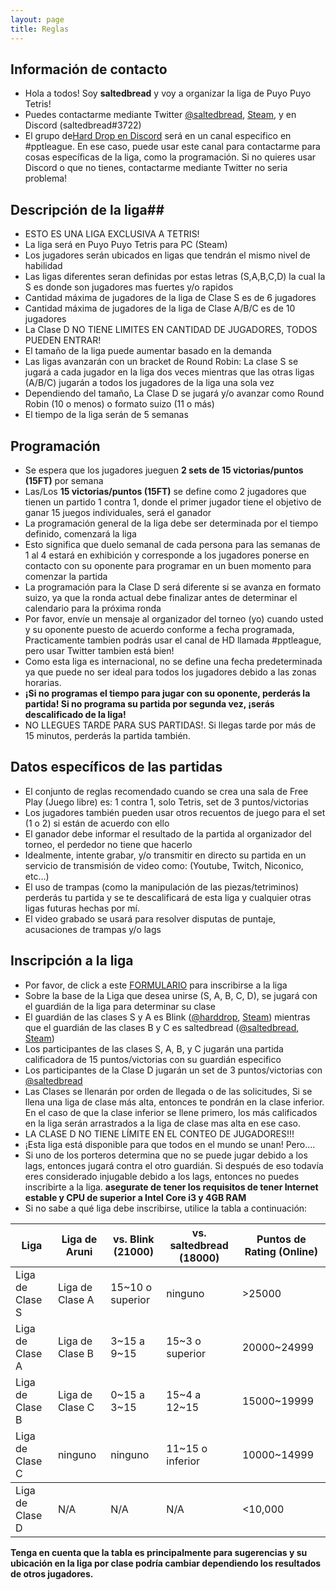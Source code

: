 ```yaml
---
layout: page
title: Reglas
---
```



## Información de contacto ##
- Hola a todos! Soy **saltedbread** y voy a organizar la liga de Puyo Puyo Tetris!
- Puedes contactarme mediante Twitter <a href="https://twitter.com/saltedbread">@saltedbread</a>, <a href="https://steamcommunity.com/id/saltedbread/">Steam</a>, y en Discord (saltedbread#3722)
- El grupo de<a href="https://discord.gg/harddrop">Hard Drop en Discord</a> será en un canal especifico en  #pptleague. En ese caso, puede usar este canal para contactarme para cosas específicas de la liga, como la programación. Si no quieres usar Discord o que no tienes, contactarme mediante Twitter no seria problema!

## Descripción de la liga##
- ESTO ES UNA LIGA EXCLUSIVA A TETRIS!
- La liga será en Puyo Puyo Tetris para PC (Steam)
- Los jugadores serán ubicados en ligas que tendrán el mismo nivel de habilidad
- Las ligas diferentes seran definidas por estas letras (S,A,B,C,D) la cual la S es donde son jugadores mas fuertes y/o rapidos
- Cantidad máxima de jugadores de la liga de Clase S es de 6 jugadores
- Cantidad máxima de jugadores de la liga de Clase A/B/C es de 10 jugadores
- La Clase D NO TIENE LIMITES EN CANTIDAD DE JUGADORES, TODOS PUEDEN ENTRAR!
- El tamaño de la liga puede aumentar basado en la demanda
- Las ligas avanzarán con un bracket de Round Robin: La clase S se jugará a cada jugador en la liga dos veces mientras que las otras ligas (A/B/C) jugarán a todos los jugadores de la liga una sola vez
- Dependiendo del tamaño, La Clase D se jugará y/o avanzar como Round Robin (10 o menos) o formato suizo (11 o más)
- El tiempo de la liga serán de 5 semanas


## Programación ##
- Se espera que los jugadores jueguen **2 sets de 15 victorias/puntos (15FT)** por semana
- Las/Los **15 victorias/puntos (15FT)** se define como 2 jugadores que tienen un partido 1 contra 1, donde el primer jugador tiene el objetivo de ganar 15 juegos individuales, será el ganador
- La programación general de la liga debe ser determinada por el tiempo definido, comenzará la liga
- Esto significa que duelo semanal de cada persona para las semanas de 1 al 4 estará en exhibición y corresponde a los jugadores ponerse en contacto con su oponente para programar en un buen momento para comenzar la partida
- La programación para la Clase D será diferente si se avanza en formato suizo, ya que la ronda actual debe finalizar antes de determinar el calendario para la próxima ronda
- Por favor, envíe un mensaje al organizador del torneo (yo) cuando usted y su oponente puesto de acuerdo conforme a fecha programada, Practicamente tambien podrás usar el canal de HD llamada #pptleague, pero usar Twitter tambien está bien!
- Como esta liga es internacional, no se define una fecha predeterminada ya que puede no ser ideal para todos los jugadores debido a las zonas horarias.
- **¡Si no programas el tiempo para jugar con su oponente, perderás la partida! Si no programa su partida por segunda vez, ¡serás descalificado de la liga!**
- NO LLEGUES TARDE PARA SUS PARTIDAS!. Si llegas tarde por más de 15 minutos, perderás la partida también.

## Datos específicos de las partidas ##
- El conjunto de reglas recomendado cuando se crea una sala de Free Play (Juego libre) es: 1 contra 1, solo Tetris, set de 3 puntos/victorias
- Los jugadores también pueden usar otros recuentos de juego para el set (1 o 2) si están de acuerdo con ello
- El ganador debe informar el resultado de la partida al organizador del torneo, el perdedor no tiene que hacerlo
- Idealmente, intente grabar, y/o transmitir en directo su partida en un servicio de transmisión de video como: (Youtube, Twitch, Niconico, etc...)
- El uso de trampas (como la manipulación de las piezas/tetriminos) perderás tu partida y  se te descalificará de esta liga y cualquier otras ligas futuras hechas por mí.
- El video grabado se usará para resolver disputas de puntaje, acusaciones de trampas y/o lags

## Inscripción a la liga ##
- Por favor, de click a este <a href="https://goo.gl/forms/ufoIOwyj3x2opccX2">FORMULARIO</a> para inscribirse a la liga
- Sobre la base de la Liga que desea unirse (S, A, B, C, D), se jugará con el guardián de la liga para determinar su clase
- El guardián de las clases S y A es Blink (<a href="https://twitter.com/harddrop">@harddrop</a>, <a href="https://steamcommunity.com/id/Brinku/">Steam</a>) mientras que el guardián de las clases B y C es saltedbread (<a href="https://twitter.com/saltedbread">@saltedbread</a>, <a href="https://steamcommunity.com/id/saltedbread/">Steam</a>)
- Los participantes de las clases S, A, B, y C jugarán una partida calificadora de 15 puntos/victorias con su guardián especifico
- Los participantes de la Clase D jugarán un set de 3 puntos/victorias con <a href="https://twitter.com/saltedbread">@saltedbread</a>
- Las Clases se llenarán por orden de llegada o de las solicitudes, Si se llena una liga de clase más alta, entonces te pondrán en la clase inferior. En el caso de que la clase inferior se llene primero, los más calificados en la liga serán arrastrados a la liga de clase mas alta en ese caso.
- LA CLASE D NO TIENE LÍMITE EN EL CONTEO DE JUGADORES!!!
- ¡Esta liga está disponible para que todos en el mundo se unan! Pero....
- Si uno de los porteros determina que no se puede jugar debido a los lags, entonces jugará contra el otro guardián. Si después de eso todavía eres considerado injugable debido a los lags, entonces no puedes inscribirte a la liga. **asegurate de tener los requisitos de tener Internet estable y CPU de superior a Intel Core i3 y 4GB RAM**
- Si no sabe a qué liga debe inscribirse, utilice la tabla a continuación:

<table>
  <thead>
    <tr>
      <th>Liga</th>
      <th>Liga de Aruni</th>
      <th>vs. Blink (21000)</th>
      <th>vs. saltedbread (18000)</th>
	  <th>Puntos de Rating (Online)</th>
    </tr>
  </thead>
  <tbody>
    <tr>
      <td>Liga de Clase S</td>
      <td>Liga de Clase A</td>
      <td>15~10 o superior</td>
      <td>ninguno</td>
      <td>>25000</td>
    </tr>
    <tr>
      <td>Liga de Clase A</td>
      <td>Liga de Clase B</td>
      <td>3~15 a 9~15</td>
      <td>15~3 o superior</td>
      <td>20000~24999</td>
    </tr>
    <tr>
      <td>Liga de Clase B</td>
      <td>Liga de Clase C</td>
      <td>0~15 a 3~15</td>
      <td>15~4 a 12~15</td>
      <td>15000~19999</td>
    </tr>
    <tr>
      <td>Liga de Clase C</td>
      <td>ninguno</td>
      <td>ninguno</td>
      <td>11~15 o inferior</td>
      <td>10000~14999</td>
    </tr>
  </tbody>
  <tbody>
    <tr>
      <td>Liga de Clase D</td>
      <td>N/A</td>
      <td>N/A</td>
      <td>N/A</td>
      <td><10,000</td>
    </tr>
  </tbody>
</table>

**Tenga en cuenta que la tabla es principalmente para sugerencias y su ubicación en la liga por clase podría cambiar dependiendo los resultados de otros jugadores.**
